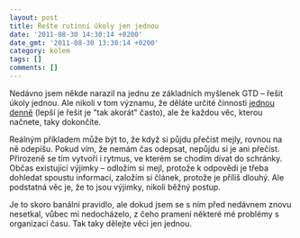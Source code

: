 ```yaml
---
layout: post
title: Řešte rutinní úkoly jen jednou
date: '2011-08-30 14:30:14 +0200'
date_gmt: '2011-08-30 13:30:14 +0200'
category: kolem
tags: []
comments: []
---
```

<p>Nedávno jsem někde narazil na jednu ze základních myšlenek GTD – řešit úkoly jednou. Ale nikoli v tom významu, že děláte určité činnosti <a href="http://www.lifehack.org/articles/lifehack/productivity-organizing-myth-4-–-only-handle-it-once.html">jednou denně</a> (lepší je řešit je "tak akorát" často), ale že každou věc, kterou načnete, taky dokončíte.</p>
<p>Reálným příkladem může být to, že když si půjdu přečíst mejly, rovnou na ně odepíšu. Pokud vím, že nemám čas odepsat, nepůjdu si je ani přečíst. Přirozeně se tím vytvoří i rytmus, ve kterém se chodím dívat do schránky. Občas existující výjimky – odložím si mejl, protože k odpovědi je třeba dohledat spoustu informací, založím si článek, protože je příliš dlouhý. Ale podstatná věc je, že to jsou výjimky, nikoli běžný postup.</p>
<p>Je to skoro banální pravidlo, ale dokud jsem se s ním před nedávnem znovu nesetkal, vůbec mi nedocházelo, z čeho pramení některé mé problémy s organizací času. Tak taky dělejte věci jen jednou.</p>
